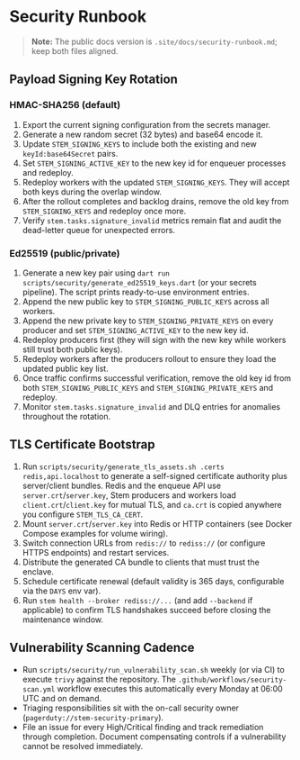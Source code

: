 # Security Runbook

> **Note:** The public docs version is `.site/docs/security-runbook.md`; keep
> both files aligned.

## Payload Signing Key Rotation

### HMAC-SHA256 (default)
1. Export the current signing configuration from the secrets manager.
2. Generate a new random secret (32 bytes) and base64 encode it.
3. Update `STEM_SIGNING_KEYS` to include both the existing and new `keyId:base64Secret` pairs.
4. Set `STEM_SIGNING_ACTIVE_KEY` to the new key id for enqueuer processes and redeploy.
5. Redeploy workers with the updated `STEM_SIGNING_KEYS`. They will accept both keys during the overlap window.
6. After the rollout completes and backlog drains, remove the old key from `STEM_SIGNING_KEYS` and redeploy once more.
7. Verify `stem.tasks.signature_invalid` metrics remain flat and audit the dead-letter queue for unexpected errors.

### Ed25519 (public/private)
1. Generate a new key pair using `dart run scripts/security/generate_ed25519_keys.dart` (or your secrets pipeline). The script prints ready-to-use environment entries.
2. Append the new public key to `STEM_SIGNING_PUBLIC_KEYS` across all workers.
3. Append the new private key to `STEM_SIGNING_PRIVATE_KEYS` on every producer and set `STEM_SIGNING_ACTIVE_KEY` to the new key id.
4. Redeploy producers first (they will sign with the new key while workers still trust both public keys).
5. Redeploy workers after the producers rollout to ensure they load the updated public key list.
6. Once traffic confirms successful verification, remove the old key id from both `STEM_SIGNING_PUBLIC_KEYS` and `STEM_SIGNING_PRIVATE_KEYS` and redeploy.
7. Monitor `stem.tasks.signature_invalid` and DLQ entries for anomalies throughout the rotation.

## TLS Certificate Bootstrap
1. Run `scripts/security/generate_tls_assets.sh .certs redis,api.localhost` to
   generate a self-signed certificate authority plus server/client bundles.
   Redis and the enqueue API use `server.crt`/`server.key`, Stem producers and
   workers load `client.crt`/`client.key` for mutual TLS, and `ca.crt` is copied
   anywhere you configure `STEM_TLS_CA_CERT`.
2. Mount `server.crt`/`server.key` into Redis or HTTP containers (see Docker Compose examples for volume wiring).
3. Switch connection URLs from `redis://` to `rediss://` (or configure HTTPS endpoints) and restart services.
4. Distribute the generated CA bundle to clients that must trust the enclave.
5. Schedule certificate renewal (default validity is 365 days, configurable via the `DAYS` env var).
6. Run `stem health --broker rediss://...` (and add `--backend` if applicable) to confirm TLS handshakes succeed before closing the maintenance window.

## Vulnerability Scanning Cadence
- Run `scripts/security/run_vulnerability_scan.sh` weekly (or via CI) to execute `trivy` against the repository. The `.github/workflows/security-scan.yml` workflow executes this automatically every Monday at 06:00 UTC and on demand.
- Triaging responsibilities sit with the on-call security owner (`pagerduty://stem-security-primary`).
- File an issue for every High/Critical finding and track remediation through completion. Document compensating controls if a vulnerability cannot be resolved immediately.
